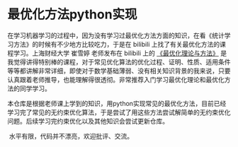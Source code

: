 # 最优化方法python实现

​				在学习机器学习的过程中，因为没有学习过最优化方法方面的知识，在看《统计学习方法》的时候有不少地方比较吃力，于是在 bilibili 上找了有关最优化方法的课程学习。上海财经大学 崔雪婷 老师发布在 bilibili 上的 [《最优化理论与方法》](https://space.bilibili.com/507629580/channel/detail?cid=120046) 是我觉得讲得特别棒的课程，对于常见优化算法的优化过程、证明、性质、适用条件等等都讲解非常详细，即使对于数学基础薄弱、没有相关知识背景的我来说，只要认真跟着老师推导，也能理解得很透彻。非常推荐入门学习最优化理论和最优化方法的同学学习。

​				本仓库是根据老师课上学到的知识，用python实现常见的最优化方法，目前已经学习完了常见的无约束优化算法，于是尝试了用这些方法尝试解简单的无约束优化问题。后续学习完约束优化以及其他知识会尝试更新仓库。

​				水平有限，代码并不漂亮，欢迎批评、交流。

